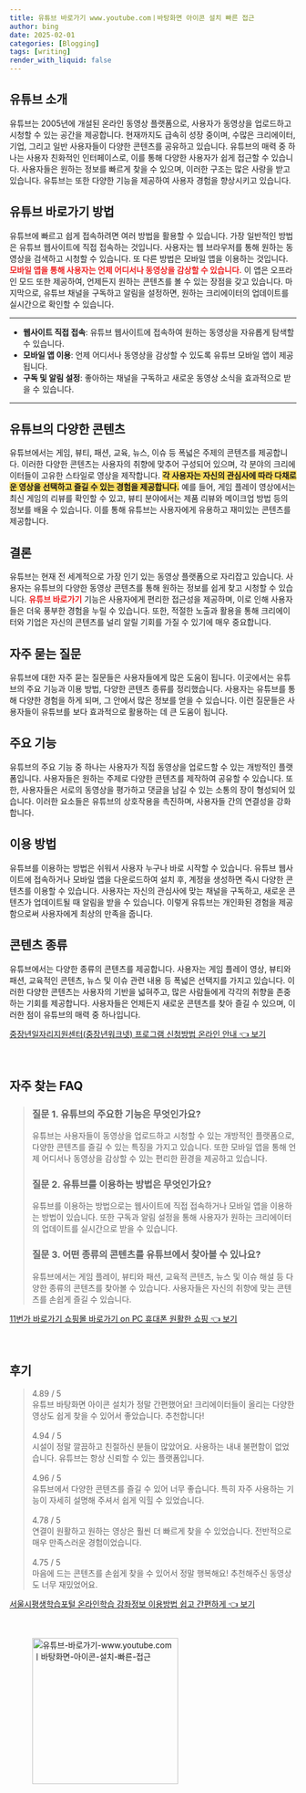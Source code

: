 ```yaml
---
title: 유튜브 바로가기 www.youtube.comㅣ바탕화면 아이콘 설치 빠른 접근
author: bing
date: 2025-02-01
categories: [Blogging]
tags: [writing]
render_with_liquid: false
---
```



<h2 id='유튜브_소개'>유튜브 소개</h2>

<p>유튜브는 2005년에 개설된 온라인 동영상 플랫폼으로, 사용자가 동영상을 업로드하고 시청할 수 있는 공간을 제공합니다. 현재까지도 급속히 성장 중이며, 수많은 크리에이터, 기업, 그리고 일반 사용자들이 다양한 콘텐츠를 공유하고 있습니다. 유튜브의 매력 중 하나는 사용자 친화적인 인터페이스로, 이를 통해 다양한 사용자가 쉽게 접근할 수 있습니다. 사용자들은 원하는 정보를 빠르게 찾을 수 있으며, 이러한 구조는 많은 사랑을 받고 있습니다. 유튜브는 또한 다양한 기능을 제공하여 사용자 경험을 향상시키고 있습니다.</p>

<h2 id='유튜브_바로가기_방법'>유튜브 바로가기 방법</h2>

<p>유튜브에 빠르고 쉽게 접속하려면 여러 방법을 활용할 수 있습니다. 가장 일반적인 방법은 유튜브 웹사이트에 직접 접속하는 것입니다. 사용자는 웹 브라우저를 통해 원하는 동영상을 검색하고 시청할 수 있습니다. 또 다른 방법은 모바일 앱을 이용하는 것입니다. <b><span style="color: #ee2323;">모바일 앱을 통해 사용자는 언제 어디서나 동영상을 감상할 수 있습니다.</span></b> 이 앱은 오프라인 모드 또한 제공하여, 언제든지 원하는 콘텐츠를 볼 수 있는 장점을 갖고 있습니다. 마지막으로, 유튜브 채널을 구독하고 알림을 설정하면, 원하는 크리에이터의 업데이트를 실시간으로 확인할 수 있습니다.</p>

<hr />

<ul>
    <li><b>웹사이트 직접 접속</b>: 유튜브 웹사이트에 접속하여 원하는 동영상을 자유롭게 탐색할 수 있습니다.</li>
    <li><b>모바일 앱 이용</b>: 언제 어디서나 동영상을 감상할 수 있도록 유튜브 모바일 앱이 제공됩니다.</li>
    <li><b>구독 및 알림 설정</b>: 좋아하는 채널을 구독하고 새로운 동영상 소식을 효과적으로 받을 수 있습니다.</li>
</ul>

<hr />

<h2 id='유튜브의_다양한_콘텐츠'>유튜브의 다양한 콘텐츠</h2>

<p>유튜브에서는 게임, 뷰티, 패션, 교육, 뉴스, 이슈 등 폭넓은 주제의 콘텐츠를 제공합니다. 이러한 다양한 콘텐츠는 사용자의 취향에 맞추어 구성되어 있으며, 각 분야의 크리에이터들이 고유한 스타일로 영상을 제작합니다. <b><span style="background-color: #ffe066;">각 사용자는 자신의 관심사에 따라 다채로운 영상을 선택하고 즐길 수 있는 경험을 제공합니다.</span></b> 예를 들어, 게임 플레이 영상에서는 최신 게임의 리뷰를 확인할 수 있고, 뷰티 분야에서는 제품 리뷰와 메이크업 방법 등의 정보를 배울 수 있습니다. 이를 통해 유튜브는 사용자에게 유용하고 재미있는 콘텐츠를 제공합니다.</p>

<h2 id='결론'>결론</h2>

<p>유튜브는 현재 전 세계적으로 가장 인기 있는 동영상 플랫폼으로 자리잡고 있습니다. 사용자는 유튜브의 다양한 동영상 콘텐츠를 통해 원하는 정보를 쉽게 찾고 시청할 수 있습니다. <b><span style="color: #ee2323;">유튜브 바로가기</span></b> 기능은 사용자에게 편리한 접근성을 제공하며, 이로 인해 사용자들은 더욱 풍부한 경험을 누릴 수 있습니다. 또한, 적절한 노출과 활용을 통해 크리에이터와 기업은 자신의 콘텐츠를 널리 알릴 기회를 가질 수 있기에 매우 중요합니다.</p>

<h2 id='자주_묻는_질문'>자주 묻는 질문</h2>

<p>유튜브에 대한 자주 묻는 질문들은 사용자들에게 많은 도움이 됩니다. 이곳에서는 유튜브의 주요 기능과 이용 방법, 다양한 콘텐츠 종류를 정리했습니다. 사용자는 유튜브를 통해 다양한 경험을 하게 되며, 그 안에서 많은 정보를 얻을 수 있습니다. 이런 질문들은 사용자들이 유튜브를 보다 효과적으로 활용하는 데 큰 도움이 됩니다.</p>

<h2 id='주요_기능'>주요 기능</h2>

<p>유튜브의 주요 기능 중 하나는 사용자가 직접 동영상을 업로드할 수 있는 개방적인 플랫폼입니다. 사용자들은 원하는 주제로 다양한 콘텐츠를 제작하여 공유할 수 있습니다. 또한, 사용자들은 서로의 동영상을 평가하고 댓글을 남길 수 있는 소통의 장이 형성되어 있습니다. 이러한 요소들은 유튜브의 상호작용을 촉진하며, 사용자들 간의 연결성을 강화합니다.</p>

<h2 id='이용_방법'>이용 방법</h2>

<p>유튜브를 이용하는 방법은 쉬워서 사용자 누구나 바로 시작할 수 있습니다. 유튜브 웹사이트에 접속하거나 모바일 앱을 다운로드하여 설치 후, 계정을 생성하면 즉시 다양한 콘텐츠를 이용할 수 있습니다. 사용자는 자신의 관심사에 맞는 채널을 구독하고, 새로운 콘텐츠가 업데이트될 때 알림을 받을 수 있습니다. 이렇게 유튜브는 개인화된 경험을 제공함으로써 사용자에게 최상의 만족을 줍니다.</p>

<h2 id='콘텐츠_종류'>콘텐츠 종류</h2>

<p>유튜브에서는 다양한 종류의 콘텐츠를 제공합니다. 사용자는 게임 플레이 영상, 뷰티와 패션, 교육적인 콘텐츠, 뉴스 및 이슈 관련 내용 등 폭넓은 선택지를 가지고 있습니다. 이러한 다양한 콘텐츠는 사용자의 기반을 넓혀주고, 많은 사람들에게 각각의 취향을 존중하는 기회를 제공합니다. 사용자들은 언제든지 새로운 콘텐츠를 찾아 즐길 수 있으며, 이러한 점이 유튜브의 매력 중 하나입니다.</p>


<p><a class="click-button" title="중장년일자리지원센터(중장년워크넷) 프로그램 신청방법 온라인 안내" href="https://greenforu.github.io/posts/%EC%A4%91%EC%9E%A5%EB%85%84%EC%9D%BC%EC%9E%90%EB%A6%AC%EC%A7%80%EC%9B%90%EC%84%BC%ED%84%B0(%EC%A4%91%EC%9E%A5%EB%85%84%EC%9B%8C%ED%81%AC%EB%84%B7)-%ED%94%84%EB%A1%9C%EA%B7%B8%EB%9E%A8-%EC%8B%A0%EC%B2%AD%EB%B0%A9%EB%B2%95-%EC%98%A8%EB%9D%BC%EC%9D%B8-%EC%95%88%EB%82%B4/" rel="dofollow">중장년일자리지원센터(중장년워크넷) 프로그램 신청방법 온라인 안내 👈 보기</a></p><br>
<h2 id='자주_찾는_FAQ'>자주 찾는 FAQ</h2>
<div itemscope="" itemtype="https://schema.org/FAQPage"> 
<blockquote> 
<div itemscope="" itemprop="mainEntity" itemtype="https://schema.org/Question"> 
<h3 itemprop="name">질문 1. 유튜브의 주요한 기능은 무엇인가요?</h3> 
<div itemscope="" itemprop="acceptedAnswer" itemtype="https://schema.org/Answer"> 
<span itemprop="text"> 
<p>유튜브는 사용자들이 동영상을 업로드하고 시청할 수 있는 개방적인 플랫폼으로, 다양한 콘텐츠를 즐길 수 있는 특징을 가지고 있습니다. 또한 모바일 앱을 통해 언제 어디서나 동영상을 감상할 수 있는 편리한 환경을 제공하고 있습니다.</p> 
</span> 
</div> 
</div> 

<div itemscope="" itemprop="mainEntity" itemtype="https://schema.org/Question"> 
<h3 itemprop="name">질문 2. 유튜브를 이용하는 방법은 무엇인가요?</h3> 
<div itemscope="" itemprop="acceptedAnswer" itemtype="https://schema.org/Answer"> 
<span itemprop="text"> 
<p>유튜브를 이용하는 방법으로는 웹사이트에 직접 접속하거나 모바일 앱을 이용하는 방법이 있습니다. 또한 구독과 알림 설정을 통해 사용자가 원하는 크리에이터의 업데이트를 실시간으로 받을 수 있습니다.</p> 
</span> 
</div> 
</div> 

<div itemscope="" itemprop="mainEntity" itemtype="https://schema.org/Question"> 
<h3 itemprop="name">질문 3. 어떤 종류의 콘텐츠를 유튜브에서 찾아볼 수 있나요?</h3> 
<div itemscope="" itemprop="acceptedAnswer" itemtype="https://schema.org/Answer"> 
<span itemprop="text"> 
<p>유튜브에서는 게임 플레이, 뷰티와 패션, 교육적 콘텐츠, 뉴스 및 이슈 해설 등 다양한 종류의 콘텐츠를 찾아볼 수 있습니다. 사용자들은 자신의 취향에 맞는 콘텐츠를 손쉽게 즐길 수 있습니다.</p> 
</span> 
</div> 
</div> 
</blockquote> 
</div>
<p><a class="click-button" title="11번가 바로가기 쇼핑몰 바로가기 on PC 휴대폰 원활한 쇼핑" href="https://greenforu.github.io/posts/11%EB%B2%88%EA%B0%80-%EB%B0%94%EB%A1%9C%EA%B0%80%EA%B8%B0-%EC%87%BC%ED%95%91%EB%AA%B0-%EB%B0%94%EB%A1%9C%EA%B0%80%EA%B8%B0-on-PC-%ED%9C%B4%EB%8C%80%ED%8F%B0-%EC%9B%90%ED%99%9C%ED%95%9C-%EC%87%BC%ED%95%91/" rel="dofollow">11번가 바로가기 쇼핑몰 바로가기 on PC 휴대폰 원활한 쇼핑 👈 보기</a></p><br>
<h2 id='후기'>후기</h2>
<div itemscope itemtype="https://schema.org/Product">
  <blockquote>
  <div itemprop="review" itemscope itemtype="https://schema.org/Review">
      <div itemprop="reviewRating" itemscope itemtype="https://schema.org/Rating"> <span itemprop="ratingValue">4.89</span> / <span itemprop="bestRating">5</span> </div>
      <span itemprop="reviewBody">유튜브 바탕화면 아이콘 설치가 정말 간편했어요! 크리에이터들이 올리는 다양한 영상도 쉽게 찾을 수 있어서 좋았습니다. 추천합니다!</span>
  </div>
  <br>
  <div itemprop="review" itemscope itemtype="https://schema.org/Review">
      <div itemprop="reviewRating" itemscope itemtype="https://schema.org/Rating"> <span itemprop="ratingValue">4.94</span> / <span itemprop="bestRating">5</span> </div>
      <span itemprop="reviewBody">시설이 정말 깔끔하고 친절하신 분들이 많았어요. 사용하는 내내 불편함이 없었습니다. 유튜브는 항상 신뢰할 수 있는 플랫폼입니다.</span>
  </div>
  <br>
  <div itemprop="review" itemscope itemtype="https://schema.org/Review">
      <div itemprop="reviewRating" itemscope itemtype="https://schema.org/Rating"> <span itemprop="ratingValue">4.96</span> / <span itemprop="bestRating">5</span> </div>
      <span itemprop="reviewBody">유튜브에서 다양한 콘텐츠를 즐길 수 있어 너무 좋습니다. 특히 자주 사용하는 기능이 자세히 설명해 주셔서 쉽게 익힐 수 있었습니다.</span>
  </div>
  <br>
  <div itemprop="review" itemscope itemtype="https://schema.org/Review">
      <div itemprop="reviewRating" itemscope itemtype="https://schema.org/Rating"> <span itemprop="ratingValue">4.78</span> / <span itemprop="bestRating">5</span> </div>
      <span itemprop="reviewBody">연결이 원활하고 원하는 영상은 훨씬 더 빠르게 찾을 수 있었습니다. 전반적으로 매우 만족스러운 경험이었습니다.</span>
  </div>
  <br>
  <div itemprop="review" itemscope itemtype="https://schema.org/Review">
      <div itemprop="reviewRating" itemscope itemtype="https://schema.org/Rating"> <span itemprop="ratingValue">4.75</span> / <span itemprop="bestRating">5</span> </div>
      <span itemprop="reviewBody">마음에 드는 콘텐츠를 손쉽게 찾을 수 있어서 정말 행복해요! 추천해주신 동영상도 너무 재밌었어요.</span>
  </div>
  </blockquote>
</div>
<p><a class="click-button" title="서울시평생학습포털 온라인학습 강좌정보 이용방법 쉽고 간편하게" href="https://greenforu.github.io/posts/%EC%84%9C%EC%9A%B8%EC%8B%9C%ED%8F%89%EC%83%9D%ED%95%99%EC%8A%B5%ED%8F%AC%ED%84%B8-%EC%98%A8%EB%9D%BC%EC%9D%B8%ED%95%99%EC%8A%B5-%EA%B0%95%EC%A2%8C%EC%A0%95%EB%B3%B4-%EC%9D%B4%EC%9A%A9%EB%B0%A9%EB%B2%95-%EC%89%BD%EA%B3%A0-%EA%B0%84%ED%8E%B8%ED%95%98%EA%B2%8C/" rel="dofollow">서울시평생학습포털 온라인학습 강좌정보 이용방법 쉽고 간편하게 👈 보기</a></p><br>
<figure class="image"><img src="https://greenforu.github.io/assets/img/thumbnail/유튜브-바로가기-www.youtube.comㅣ바탕화면-아이콘-설치-빠른-접근.webp" alt="유튜브-바로가기-www.youtube.comㅣ바탕화면-아이콘-설치-빠른-접근" width="256" height="256"></figure>